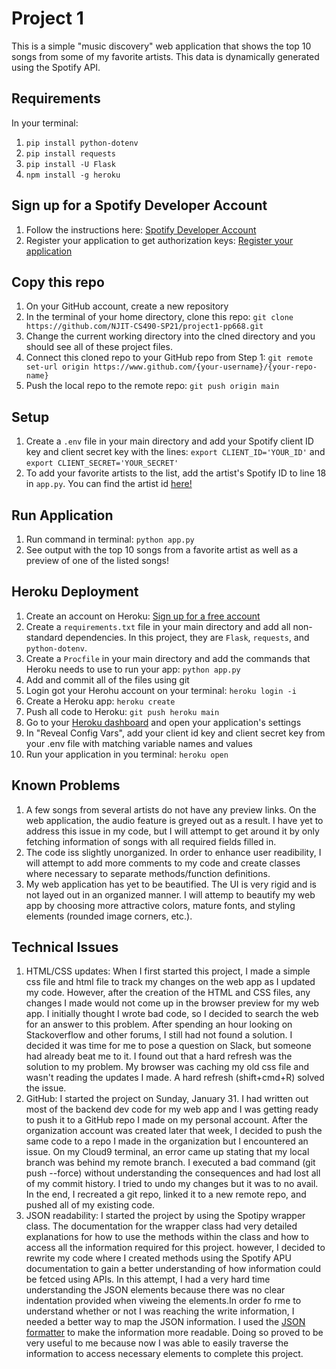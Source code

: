 # Project 1
This is a simple "music discovery" web application that shows the top 10 songs from some of my favorite artists. This data is dynamically generated
using the Spotify API.

## Requirements
In your terminal:
1. `pip install python-dotenv`
2. `pip install requests`
3. `pip install -U Flask`
4. `npm install -g heroku`
​
## Sign up for a Spotify Developer Account
1. Follow the instructions here: [Spotify Developer Account](https://developer.spotify.com/dashboard/)
2. Register your application to get authorization keys: [Register your application](https://developer.spotify.com/documentation/general/guides/app-settings/#register-your-app) 

## Copy this repo
1. On your GitHub account, create a new repository
2. In the terminal of your home directory, clone this repo: `git clone https://github.com/NJIT-CS490-SP21/project1-pp668.git`
3. Change the current working directory into the clned directory and you should see all of these project files.
4. Connect this cloned repo to your GitHub repo from Step 1: `git remote set-url origin https://www.github.com/{your-username}/{your-repo-name}`
5. Push the local repo to the remote repo: `git push origin main`

## Setup
1. Create a `.env` file in your main directory and add your Spotify client ID key and client secret key with the lines: `export CLIENT_ID='YOUR_ID'` and `export CLIENT_SECRET='YOUR_SECRET'`
2. To add your favorite artists to the list, add the artist's Spotify ID to line 18 in `app.py`. You can find the artist id [here!](https://support.tunecore.com/hc/en-us/articles/360040325651-How-to-Find-my-Spotify-Artist-ID)
​
## Run Application
1. Run command in terminal: `python app.py`
2. See output with the top 10 songs from a favorite artist as well as a preview of one of the listed songs! 

## Heroku Deployment
1. Create an account on Heroku: [Sign up for a free account](https://signup.heroku.com/login)
2. Create a `requirements.txt` file in your main directory and add all non-standard dependencies. In this project, they are `Flask`, `requests`, and `python-dotenv`.
3. Create a `Procfile` in your main directory and add the commands that Heroku needs to use to run your app: `python app.py`
4. Add and commit all of the files using git
5. Login got your Herohu account on your terminal: `heroku login -i`
6. Create a Heroku app: `heroku create`
7. Push all code to Heroku: `git push heroku main`
8. Go to your [Heroku dashboard](https://dashboard.heroku.com/apps) and open your application's settings
9. In "Reveal Config Vars", add your client id key and client secret key from your .env file with matching variable names and values
10. Run your application in you terminal: `heroku open`

## Known Problems
1. A few songs from several artists do not have any preview links. On the web application, the audio feature is greyed out as a result. I have yet to address this issue in my code, but I will attempt to get around it by only fetching information of songs with all required fields filled in. 
2. The code iss slightly unorganized. In order to enhance user readibility, I will attempt to add more comments to my code and create classes where necessary to separate methods/function definitions.
3. My web application has yet to be beautified. The UI is very rigid and is not layed out in an organized manner. I will attemp to beautify my web app by choosing more attractive colors, mature fonts, and styling elements (rounded image corners, etc.).

## Technical Issues
1. HTML/CSS updates: When I first started this project, I made a simple css file and html file to track my changes on the web app as I updated my code. However, after the creation of the HTML and CSS files, any changes I made would not come up in the browser preview for my web app. I initially thought I wrote bad code, so I decided to search the web for an answer to this problem. After spending an hour looking on Stackoverflow and other forums, I still had not found a solution. I decided it was time for me to pose a question on Slack, but someone had already beat me to it. I found out that a hard refresh was the solution to my problem. My browser was caching my old css file and wasn't reading the updates I made. A hard refresh (shift+cmd+R) solved the issue.
2. GitHub: I started the project on Sunday, January 31. I had written out most of the backend dev code for my web app and I was getting ready to push it to a GitHub repo I made on my personal account. After the organization account was created later that week, I decided to push the same code to a repo I made in the organization but I encountered an issue. On my Cloud9 terminal, an error came up stating that my local branch was behind my remote branch. I executed a bad command (git push --force) without understanding the consequences and had lost all of my commit history. I tried to undo my changes but it was to no avail. In the end, I recreated a git repo, linked it to a new remote repo, and pushed all of my existing code. 
3. JSON readability: I started the project by using the Spotipy wrapper class. The documentation for the wrapper class had very detailed explanations for how to use the methods within the class and how to access all the information required for this project. however, I decided to rewrite my code where I created methods using the Spotify APU documentation to gain a better understanding of how information could be fetced using APIs. In this attempt, I had a very hard time understanding the JSON elements because there was no clear indentation provided when viweing the elements.In order fo rme to understand whether or not I was reaching the write information, I needed a better way to map the JSON information. I used the [JSON formatter](https://jsonformatter.curiousconcept.com/) to make the information more readable. Doing so proved to be very useful to me because now I was able to easily traverse the information to access necessary elements to complete this project.